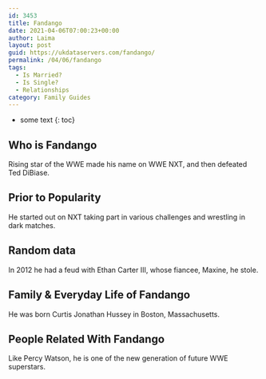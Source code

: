 ```yaml
---
id: 3453
title: Fandango
date: 2021-04-06T07:00:23+00:00
author: Laima
layout: post
guid: https://ukdataservers.com/fandango/
permalink: /04/06/fandango
tags:
  - Is Married?
  - Is Single?
  - Relationships
category: Family Guides
---
```


* some text
{: toc}


## Who is Fandango
                  
                  
                  
Rising star of the WWE made his name on WWE NXT, and then defeated Ted DiBiase. 
                  
              
            
              
            
                
                
                
## Prior to Popularity
                  
                  
                  
He started out on NXT taking part in various challenges and wrestling in dark matches. 
                  
              
            
              
            
                
                
                
## Random data
                  
                  
                  
In 2012 he had a feud with Ethan Carter III, whose fiancee, Maxine, he stole.
                  
              
            
              
            
                
                
                
## Family & Everyday Life of Fandango
                  
                  
                  
He was born Curtis Jonathan Hussey in Boston, Massachusetts.
                  
              
            
              
            
                
                
                
## People Related With Fandango
                  
                  
                  
Like Percy Watson, he is one of the new generation of future WWE superstars.
                  
              
            
              
            
                
              
            
              
              
            
            
              
            
          
          
          